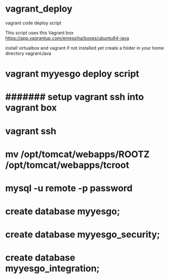 # vagrant_deploy
vagrant code deploy script

This script uses this Vagrant box
https://app.vagrantup.com/emessiha/boxes/ubuntu64-java


install virtualbox and vagrant if not installed yet 
create a folder in your home directory vagrantJava

#  vagrant myyesgo deploy script
#
#   ####### setup vagrant ssh into vagrant box #####
#   vagrant ssh
#   mv  /opt/tomcat/webapps/ROOTZ /opt/tomcat/webapps/tcroot
#   mysql -u remote -p password
#   create database myyesgo;
#   create database myyesgo_security;
#   create database myyesgo_integration;

